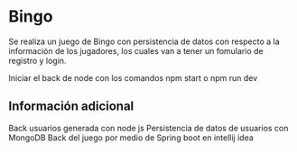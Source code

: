 # Bingo

Se realiza un juego de Bingo con persistencia de datos con respecto a la información de los jugadores, los cuales van a tener un fomulario de registro y login.

Iniciar el back de node con los comandos npm start o npm run dev


## Información adicional
Back usuarios generada con node js
Persistencia de datos de usuarios con MongoDB
Back del juego por medio de Spring boot en intellij idea
